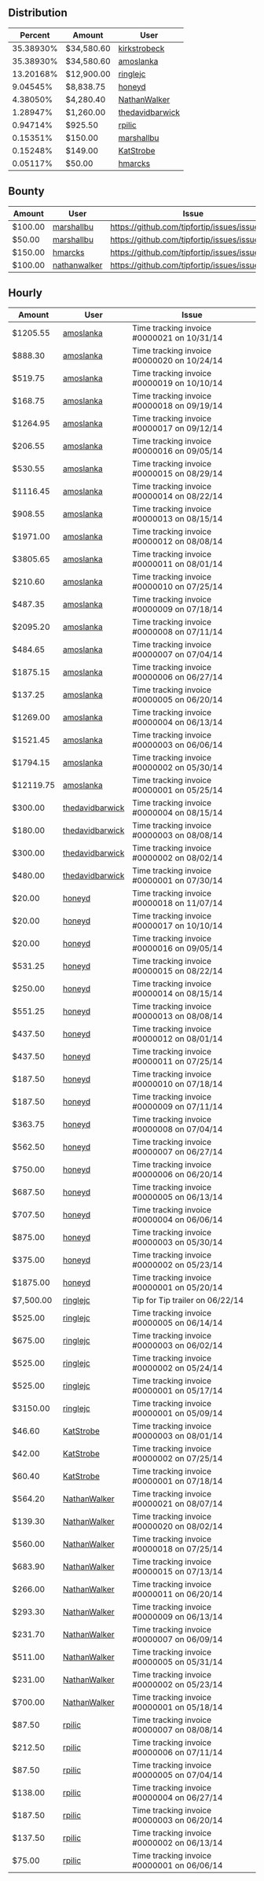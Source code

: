 ## Distribution

| Percent | Amount | User |
| ------- | ------ | ---- |
| 35.38930% | $34,580.60 | [kirkstrobeck](https://github.com/kirkstrobeck) |
| 35.38930% | $34,580.60 | [amoslanka](https://github.com/amoslanka) |
| 13.20168% | $12,900.00 | [ringlejc](https://github.com/ringlejc) |
| 9.04545% | $8,838.75 | [honeyd](https://github.com/honeyd) |
| 4.38050% | $4,280.40 | [NathanWalker](https://github.com/NathanWalker) |
| 1.28947% | $1,260.00 | [thedavidbarwick](https://github.com/thedavidbarwick) |
| 0.94714% | $925.50 | [rpilic](https://github.com/rpilic) |
| 0.15351% | $150.00 | [marshallbu](https://github.com/marshallbu) |
| 0.15248% | $149.00 | [KatStrobe](https://github.com/KatStrobe) |
| 0.05117% | $50.00 | [hmarcks](https://github.com/hmarcks) |

## Bounty

| Amount | User | Issue |
| ------ | ---- | ----- |
| $100.00 | [marshallbu](https://github.com/marshallbu) | https://github.com/tipfortip/issues/issues/51 |
| $50.00 | [marshallbu](https://github.com/marshallbu) | https://github.com/tipfortip/issues/issues/49 |
| $150.00 | [hmarcks](https://github.com/hmarcks) | https://github.com/tipfortip/issues/issues/33 |
| $100.00 | [nathanwalker](https://github.com/nathanwalker) | https://github.com/tipfortip/issues/issues/19 |

## Hourly

| Amount | User | Issue |
| ------ | ---- | ----- |
| $1205.55 | [amoslanka](https://github.com/amoslanka) | Time tracking invoice #0000021 on 10/31/14 |
| $888.30 | [amoslanka](https://github.com/amoslanka) | Time tracking invoice #0000020 on 10/24/14 |
| $519.75 | [amoslanka](https://github.com/amoslanka) | Time tracking invoice #0000019 on 10/10/14 |
| $168.75 | [amoslanka](https://github.com/amoslanka) | Time tracking invoice #0000018 on 09/19/14 |
| $1264.95 | [amoslanka](https://github.com/amoslanka) | Time tracking invoice #0000017 on 09/12/14 |
| $206.55 | [amoslanka](https://github.com/amoslanka) | Time tracking invoice #0000016 on 09/05/14 |
| $530.55 | [amoslanka](https://github.com/amoslanka) | Time tracking invoice #0000015 on 08/29/14 |
| $1116.45 | [amoslanka](https://github.com/amoslanka) | Time tracking invoice #0000014 on 08/22/14 |
| $908.55 | [amoslanka](https://github.com/amoslanka) | Time tracking invoice #0000013 on 08/15/14 |
| $1971.00 | [amoslanka](https://github.com/amoslanka) | Time tracking invoice #0000012 on 08/08/14 |
| $3805.65 | [amoslanka](https://github.com/amoslanka) | Time tracking invoice #0000011 on 08/01/14 |
| $210.60 | [amoslanka](https://github.com/amoslanka) | Time tracking invoice #0000010 on 07/25/14 |
| $487.35 | [amoslanka](https://github.com/amoslanka) | Time tracking invoice #0000009 on 07/18/14 |
| $2095.20 | [amoslanka](https://github.com/amoslanka) | Time tracking invoice #0000008 on 07/11/14 |
| $484.65 | [amoslanka](https://github.com/amoslanka) | Time tracking invoice #0000007 on 07/04/14 |
| $1875.15 | [amoslanka](https://github.com/amoslanka) | Time tracking invoice #0000006 on 06/27/14 |
| $137.25 | [amoslanka](https://github.com/amoslanka) | Time tracking invoice #0000005 on 06/20/14 |
| $1269.00 | [amoslanka](https://github.com/amoslanka) | Time tracking invoice #0000004 on 06/13/14 |
| $1521.45 | [amoslanka](https://github.com/amoslanka) | Time tracking invoice #0000003 on 06/06/14 |
| $1794.15 | [amoslanka](https://github.com/amoslanka) | Time tracking invoice #0000002 on 05/30/14 |
| $12119.75 | [amoslanka](https://github.com/amoslanka) | Time tracking invoice #0000001 on 05/25/14 |
| $300.00 | [thedavidbarwick](https://github.com/thedavidbarwick) | Time tracking invoice #0000004 on 08/15/14 |
| $180.00 | [thedavidbarwick](https://github.com/thedavidbarwick) | Time tracking invoice #0000003 on 08/08/14 |
| $300.00 | [thedavidbarwick](https://github.com/thedavidbarwick) | Time tracking invoice #0000002 on 08/02/14 |
| $480.00 | [thedavidbarwick](https://github.com/thedavidbarwick) | Time tracking invoice #0000001 on 07/30/14 |
| $20.00 | [honeyd](https://github.com/honeyd) | Time tracking invoice #0000018 on 11/07/14 |
| $20.00 | [honeyd](https://github.com/honeyd) | Time tracking invoice #0000017 on 10/10/14 |
| $20.00 | [honeyd](https://github.com/honeyd) | Time tracking invoice #0000016 on 09/05/14 |
| $531.25 | [honeyd](https://github.com/honeyd) | Time tracking invoice #0000015 on 08/22/14 |
| $250.00 | [honeyd](https://github.com/honeyd) | Time tracking invoice #0000014 on 08/15/14 |
| $551.25 | [honeyd](https://github.com/honeyd) | Time tracking invoice #0000013 on 08/08/14 |
| $437.50 | [honeyd](https://github.com/honeyd) | Time tracking invoice #0000012 on 08/01/14 |
| $437.50 | [honeyd](https://github.com/honeyd) | Time tracking invoice #0000011 on 07/25/14 |
| $187.50 | [honeyd](https://github.com/honeyd) | Time tracking invoice #0000010 on 07/18/14 |
| $187.50 | [honeyd](https://github.com/honeyd) | Time tracking invoice #0000009 on 07/11/14 |
| $363.75 | [honeyd](https://github.com/honeyd) | Time tracking invoice #0000008 on 07/04/14 |
| $562.50 | [honeyd](https://github.com/honeyd) | Time tracking invoice #0000007 on 06/27/14 |
| $750.00 | [honeyd](https://github.com/honeyd) | Time tracking invoice #0000006 on 06/20/14 |
| $687.50 | [honeyd](https://github.com/honeyd) | Time tracking invoice #0000005 on 06/13/14 |
| $707.50 | [honeyd](https://github.com/honeyd) | Time tracking invoice #0000004 on 06/06/14 |
| $875.00 | [honeyd](https://github.com/honeyd) | Time tracking invoice #0000003 on 05/30/14 |
| $375.00 | [honeyd](https://github.com/honeyd) | Time tracking invoice #0000002 on 05/23/14 |
| $1875.00 | [honeyd](https://github.com/honeyd) | Time tracking invoice #0000001 on 05/20/14 |
| $7,500.00 | [ringlejc](https://github.com/ringlejc) | Tip for Tip trailer on 06/22/14 |
| $525.00 | [ringlejc](https://github.com/ringlejc) | Time tracking invoice #0000005 on 06/14/14 |
| $675.00 | [ringlejc](https://github.com/ringlejc) | Time tracking invoice #0000003 on 06/02/14 |
| $525.00 | [ringlejc](https://github.com/ringlejc) | Time tracking invoice #0000002 on 05/24/14 |
| $525.00 | [ringlejc](https://github.com/ringlejc) | Time tracking invoice #0000001 on 05/17/14 |
| $3150.00 | [ringlejc](https://github.com/ringlejc) | Time tracking invoice #0000001 on 05/09/14 |
| $46.60 | [KatStrobe](https://github.com/KatStrobe) | Time tracking invoice #0000003 on 08/01/14 |
| $42.00 | [KatStrobe](https://github.com/KatStrobe) | Time tracking invoice #0000002 on 07/25/14 |
| $60.40 | [KatStrobe](https://github.com/KatStrobe) | Time tracking invoice #0000001 on 07/18/14 |
| $564.20 | [NathanWalker](https://github.com/NathanWalker) | Time tracking invoice #0000021 on 08/07/14 |
| $139.30 | [NathanWalker](https://github.com/NathanWalker) | Time tracking invoice #0000020 on 08/02/14 |
| $560.00 | [NathanWalker](https://github.com/NathanWalker) | Time tracking invoice #0000018 on 07/25/14 |
| $683.90 | [NathanWalker](https://github.com/NathanWalker) | Time tracking invoice #0000015 on 07/13/14 |
| $266.00 | [NathanWalker](https://github.com/NathanWalker) | Time tracking invoice #0000011 on 06/20/14 |
| $293.30 | [NathanWalker](https://github.com/NathanWalker) | Time tracking invoice #0000009 on 06/13/14 |
| $231.70 | [NathanWalker](https://github.com/NathanWalker) | Time tracking invoice #0000007 on 06/09/14 |
| $511.00 | [NathanWalker](https://github.com/NathanWalker) | Time tracking invoice #0000005 on 05/31/14 |
| $231.00 | [NathanWalker](https://github.com/NathanWalker) | Time tracking invoice #0000002 on 05/23/14 |
| $700.00 | [NathanWalker](https://github.com/NathanWalker) | Time tracking invoice #0000001 on 05/18/14 |
| $87.50 | [rpilic](https://github.com/rpilic) | Time tracking invoice #0000007 on 08/08/14 |
| $212.50 | [rpilic](https://github.com/rpilic) | Time tracking invoice #0000006 on 07/11/14 |
| $87.50 | [rpilic](https://github.com/rpilic) | Time tracking invoice #0000005 on 07/04/14 |
| $138.00 | [rpilic](https://github.com/rpilic) | Time tracking invoice #0000004 on 06/27/14 |
| $187.50 | [rpilic](https://github.com/rpilic) | Time tracking invoice #0000003 on 06/20/14 |
| $137.50 | [rpilic](https://github.com/rpilic) | Time tracking invoice #0000002 on 06/13/14 |
| $75.00 | [rpilic](https://github.com/rpilic) | Time tracking invoice #0000001 on 06/06/14 |
